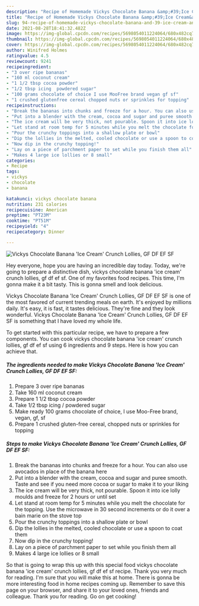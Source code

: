 ```yaml
---
description: "Recipe of Homemade Vickys Chocolate Banana &amp;#39;Ice Cream&amp;#39; Crunch Lollies, GF DF EF SF"
title: "Recipe of Homemade Vickys Chocolate Banana &amp;#39;Ice Cream&amp;#39; Crunch Lollies, GF DF EF SF"
slug: 94-recipe-of-homemade-vickys-chocolate-banana-and-39-ice-cream-and-39-crunch-lollies-gf-df-ef-sf
date: 2021-08-28T18:41:32.482Z
image: https://img-global.cpcdn.com/recipes/5698054011224064/680x482cq70/vickys-chocolate-banana-ice-cream-crunch-lollies-gf-df-ef-sf-recipe-main-photo.jpg
thumbnail: https://img-global.cpcdn.com/recipes/5698054011224064/680x482cq70/vickys-chocolate-banana-ice-cream-crunch-lollies-gf-df-ef-sf-recipe-main-photo.jpg
cover: https://img-global.cpcdn.com/recipes/5698054011224064/680x482cq70/vickys-chocolate-banana-ice-cream-crunch-lollies-gf-df-ef-sf-recipe-main-photo.jpg
author: Winifred Holmes
ratingvalue: 4.5
reviewcount: 9241
recipeingredient:
- "3 over ripe bananas"
- "160 ml coconut cream"
- "1 1/2 tbsp cocoa powder"
- "1/2 tbsp icing  powdered sugar"
- "100 grams chocolate of choice I use MooFree brand vegan gf sf"
- "1 crushed glutenfree cereal chopped nuts or sprinkles for topping"
recipeinstructions:
- "Break the bananas into chunks and freeze for a hour. You can also use avocados in place of the banana here"
- "Put into a blender with the cream, cocoa and sugar and puree smooth. Taste and see if you need more cocoa or sugar to make it to your liking"
- "The ice cream will be very thick, not pourable. Spoon it into ice lolly moulds and freeze for 2 hours or until set"
- "Let stand at room temp for 5 minutes while you melt the chocolate for the topping. Use the microwave in 30 second increments or do it over a bain marie on the stove top"
- "Pour the crunchy toppings into a shallow plate or bowl"
- "Dip the lollies in the melted, cooled chocolate or use a spoon to coat them"
- "Now dip in the crunchy topping!"
- "Lay on a piece of parchment paper to set while you finish them all"
- "Makes 4 large ice lollies or 8 small"
categories:
- Recipe
tags:
- vickys
- chocolate
- banana

katakunci: vickys chocolate banana 
nutrition: 231 calories
recipecuisine: American
preptime: "PT23M"
cooktime: "PT51M"
recipeyield: "4"
recipecategory: Dinner

---
```



![Vickys Chocolate Banana &#39;Ice Cream&#39; Crunch Lollies, GF DF EF SF](https://img-global.cpcdn.com/recipes/5698054011224064/680x482cq70/vickys-chocolate-banana-ice-cream-crunch-lollies-gf-df-ef-sf-recipe-main-photo.jpg)

Hey everyone, hope you are having an incredible day today. Today, we're going to prepare a distinctive dish, vickys chocolate banana &#39;ice cream&#39; crunch lollies, gf df ef sf. One of my favorites food recipes. This time, I'm gonna make it a bit tasty. This is gonna smell and look delicious.



Vickys Chocolate Banana &#39;Ice Cream&#39; Crunch Lollies, GF DF EF SF is one of the most favored of current trending meals on earth. It's enjoyed by millions daily. It's easy, it is fast, it tastes delicious. They're fine and they look wonderful. Vickys Chocolate Banana &#39;Ice Cream&#39; Crunch Lollies, GF DF EF SF is something that I have loved my whole life.


To get started with this particular recipe, we have to prepare a few components. You can cook vickys chocolate banana &#39;ice cream&#39; crunch lollies, gf df ef sf using 6 ingredients and 9 steps. Here is how you can achieve that.

<!--inarticleads1-->

##### The ingredients needed to make Vickys Chocolate Banana &#39;Ice Cream&#39; Crunch Lollies, GF DF EF SF:

1. Prepare 3 over ripe bananas
1. Take 160 ml coconut cream
1. Prepare 1 1/2 tbsp cocoa powder
1. Take 1/2 tbsp icing / powdered sugar
1. Make ready 100 grams chocolate of choice, I use Moo-Free brand, vegan, gf, sf
1. Prepare 1 crushed gluten-free cereal, chopped nuts or sprinkles for topping




<!--inarticleads2-->

##### Steps to make Vickys Chocolate Banana &#39;Ice Cream&#39; Crunch Lollies, GF DF EF SF:

1. Break the bananas into chunks and freeze for a hour. You can also use avocados in place of the banana here
1. Put into a blender with the cream, cocoa and sugar and puree smooth. Taste and see if you need more cocoa or sugar to make it to your liking
1. The ice cream will be very thick, not pourable. Spoon it into ice lolly moulds and freeze for 2 hours or until set
1. Let stand at room temp for 5 minutes while you melt the chocolate for the topping. Use the microwave in 30 second increments or do it over a bain marie on the stove top
1. Pour the crunchy toppings into a shallow plate or bowl
1. Dip the lollies in the melted, cooled chocolate or use a spoon to coat them
1. Now dip in the crunchy topping!
1. Lay on a piece of parchment paper to set while you finish them all
1. Makes 4 large ice lollies or 8 small




So that is going to wrap this up with this special food vickys chocolate banana &#39;ice cream&#39; crunch lollies, gf df ef sf recipe. Thank you very much for reading. I'm sure that you will make this at home. There is gonna be more interesting food in home recipes coming up. Remember to save this page on your browser, and share it to your loved ones, friends and colleague. Thank you for reading. Go on get cooking!
